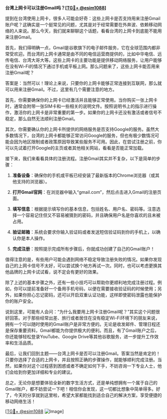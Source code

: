 **台湾上网卡可以注册Gmail吗？[[TG💪+ @esim1088](https://t.me/s/esim1088)]**

提到在台湾使用上网卡，很多人可能会好奇：这些上网卡是否支持用来注册Gmail账户呢？这确实是一个挺常见的问题，尤其是对于经常需要在外奔波、依赖移动网络的人来说。那么今天，我们就来聊聊这个话题，看看台湾的上网卡到底能不能用来注册Gmail。

首先，我们得明确一点，Gmail是谷歌旗下的电子邮件服务，它在全球范围内都非常受欢迎。而台湾的上网卡通常是由不同的电信运营商提供的，比如中华电信、远传电信、台湾大哥大等。这些上网卡的主要功能是提供移动网络服务，让用户能够在没有Wi-Fi的情况下通过手机或平板上网。那么问题来了，这些上网卡能否用来注册Gmail呢？

答案是：当然可以！理论上来说，只要你的上网卡能够正常连接到互联网，那么就可以用来注册Gmail。不过，这里有几个需要注意的地方。

首先，你需要确保你的上网卡已经激活并且能够正常使用。当你购买一张上网卡时，通常会附带一张SIM卡和一些相关的说明文件。按照说明书上的指示进行操作，激活你的上网卡是非常重要的第一步。如果你的上网卡还没有激活或者信号不稳定，那么自然无法顺利注册Gmail。

其次，你需要确认你的上网卡所提供的网络服务是否支持Google的服务。虽然大多数情况下，台湾的上网卡都能够正常访问Google的服务，但也有极少数情况可能会因为地区限制或者政策原因导致某些服务不可用。因此，在尝试注册之前，你可以先试着打开Google的主页或者其他相关网站，看看是否能正常加载。

接下来，我们来看看具体的注册流程。注册Gmail其实并不复杂，以下是简单的步骤：

1. **准备设备**：确保你的手机或平板已经安装了最新版本的Chrome浏览器（或其他支持的浏览器）。
   
2. **打开Gmail官网**：在浏览器中输入“gmail.com”，然后点击进入Gmail的注册页面。

3. **填写信息**：根据提示填写你的基本信息，包括姓名、用户名、密码等。注意选择一个容易记住但又不容易被猜到的密码，并且确保用户名是你喜欢的且未被占用。

4. **验证邮箱**：系统会要求你输入验证码或者发送短信验证码到你的手机上，以确认你是本人操作。

5. **完成注册**：按照提示完成所有步骤后，你就成功创建了自己的Gmail账户！

值得注意的是，有些用户可能会遇到网络不稳定导致注册失败的情况。如果你发现自己的上网卡信号不太好，可以尝试换个地方再试一次。同时，也可以考虑更换其他品牌的上网卡试试看，说不定会有更好的效果。

除了上述的基本步骤之外，还有一些小技巧可以帮助你更顺利地完成注册过程。例如，你可以提前准备好一个备用手机号码，以便在需要接收验证码的时候使用；另外，如果你担心忘记密码，还可以开启双重认证功能，这样即使密码泄露也能保护你的账户安全。

说到这里，可能有人会问：“为什么我要用上网卡注册Gmail呢？”其实这个问题很好回答。对于那些经常出差、旅行或者居住在没有稳定Wi-Fi环境下的朋友来说，拥有一个可以随时使用的Gmail账户是非常方便的。无论是收发邮件、管理日程还是保存重要资料，Gmail都能为你提供极大的便利。而且，有了Gmail账户之后，你还能够轻松登录YouTube、Google Drive等其他谷歌服务，进一步提升工作效率和生活品质。

最后，让我们回到主题——台湾上网卡是否可以注册Gmail。答案当然是肯定的！只要你选择了合适的上网卡，并且按照正确的步骤操作，就能够顺利完成注册。当然，如果你对这个过程感到困惑或者不确定如何下手，不妨咨询一下专业人士，他们会给到你更加详细和专业的建议。

总之，无论你是想要体验全新的数字生活方式，还是单纯想拥有一个属于自己的Gmail账户，都不妨尝试一下吧！相信你会发现，这一切都比想象中简单得多。好了，今天的分享就到这里啦，希望大家都能找到适合自己的解决方案，享受便捷的移动网络生活！

[[TG💪+ @esim1088](https://t.me/s/esim1088) ![Image](https://i.postimg.cc/4NQfJmqS/Snipaste-2025-05-13-00-14-12.png)]